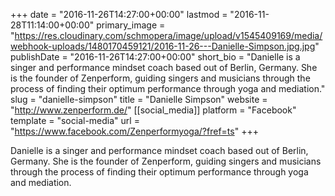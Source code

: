 +++
date = "2016-11-26T14:27:00+00:00"
lastmod = "2016-11-28T11:14:00+00:00"
primary_image = "https://res.cloudinary.com/schmopera/image/upload/v1545409169/media/webhook-uploads/1480170459121/2016-11-26---Danielle-Simpson.jpg.jpg"
publishDate = "2016-11-26T14:27:00+00:00"
short_bio = "Danielle is a singer and performance mindset coach based out of Berlin, Germany. She is the founder of Zenperform, guiding singers and musicians through the process of finding their optimum performance through yoga and mediation."
slug = "danielle-simpson"
title = "Danielle Simpson"
website = "http://www.zenperform.de/"
[[social_media]]
platform = "Facebook"
template = "social-media"
url = "https://www.facebook.com/Zenperformyoga/?fref=ts"
+++

Danielle is a singer and performance mindset coach based out of Berlin, Germany. She is the founder of Zenperform, guiding singers and musicians through the process of finding their optimum performance through yoga and mediation.
